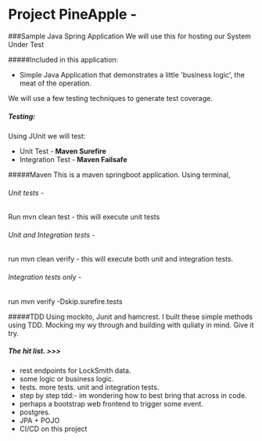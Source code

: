 #  Project PineApple -  
###Sample Java Spring Application 
We will use this for hosting our System Under Test

#####Included in this application:

* Simple Java Application that demonstrates
a little 'business logic', the meat of the operation.

We will use a few testing techniques to generate test coverage.

##### Testing:
Using JUnit we will test: 
* Unit Test -<b> Maven Surefire </b>
* Integration Test -<b> Maven Failsafe </b>

#####Maven
This is a maven springboot application.
Using terminal,
###### Unit tests - 
Run mvn clean test - this will execute unit tests 
###### Unit and Integration tests - 
run mvn clean verify - this will execute both unit and integration tests.
###### Integration tests only - 
run mvn verify -Dskip.surefire.tests

#####TDD
Using mockito, Junit and hamcrest.
I built these simple methods using TDD.
Mocking my wy through and building with quliaty in mind.
Give it try.


#####  The hit list. >>>
- rest endpoints for LockSmith data.
- some logic or business logic.
- tests. more tests. unit and integration tests.
- step by step tdd:- im wondering how to best bring that across in code.
- perhaps a bootstrap web frontend to trigger some event.
- postgres.
- JPA + POJO
- CI/CD on this project